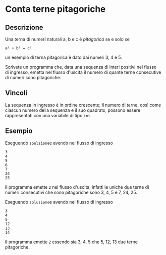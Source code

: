 Conta terne pitagoriche
=======================

Descrizione
-----------

Una terna di numeri naturali a, b e c è *pitagorica* se e solo se

    a² + b² = c²

un esempio di terna pitagorica è dato dai numeri 3, 4 e 5.

Scrivete un programma che, data una sequenza di interi positivi nel flusso di
ingresso, emetta nel flusso d'uscita il numero di quante terne consecutive di
numeri sono pitagoriche.


Vincoli
-------

La sequenza in ingresso è in ordine crescente; il numero di terne, così come
ciascun numero della sequenza e il suo quadrato, possono essere rappresentati
con una variabile di tipo `int`.


Esempio
-------

Eseguendo `soulzione`e avendo nel flusso di ingresso

    3
    4
    5
    6
    7
    24
    25

il programma emette `2` nel flusso d'uscita, infatti le uniche due terne di
numeri consecutivi che sono pitagoriche sono 3, 4, 5 e 7, 24, 25.

Eseguendo `soluzione`e avendo nel flusso di ingresso

    3
    4
    5
    12
    13
    14

il programma emette `2` essendo sia 3, 4, 5 che 5, 12, 13 due terne pitagoriche.
